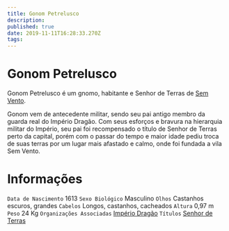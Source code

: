 ```yaml
---
title: Gonom Petrelusco
description: 
published: true
date: 2019-11-11T16:28:33.270Z
tags: 
---
```


<!-- SUBTITLE: Visão geral sobre Gonom Petrelusco -->

# Gonom Petrelusco
Gonom Petrelusco é um gnomo, habitante e Senhor de Terras de [Sem Vento](http://localhost/lugares/plano-material/drafeon/sudeste-de-drafeon/sem-vento#sem-vento).

Gonom vem de antecedente militar, sendo seu pai antigo membro da guarda real do Império Dragão. Com seus esforços e bravura na hierarquia militar do Império, seu pai foi recompensado o título de Senhor de Terras perto da capital, porém com o passar do tempo e maior idade pediu troca de suas terras por um lugar mais afastado e calmo, onde foi fundada a vila Sem Vento.

# Informações
`Data de Nascimento` 1613 
`Sexo Biológico` Masculino
`Olhos` Castanhos escuros, grandes
`Cabelos` Longos, castanhos, cacheados
`Altura` 0,97 m
`Peso` 24 Kg
`Organizações Associadas` [Império Dragão](http://localhost/faccoes/nacoes/imperio-dragao#imperio-dragao)
`Títulos` [Senhor de Terras](http://localhost/rankings-e-titulos/senhor-de-terras#senhor-de-terras)

